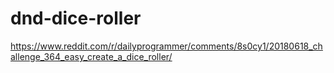 # dnd-dice-roller
https://www.reddit.com/r/dailyprogrammer/comments/8s0cy1/20180618_challenge_364_easy_create_a_dice_roller/
